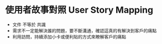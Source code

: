 # 使用者故事對照 User Story Mapping
- 文件 不等於 共識
- 需求不一定能解決誰的問題，要不斷溝通，確認這真的有解決到客戶的痛點
- 利用訪問，持續添加小卡或便利貼的方式來瞭解客戶的痛點